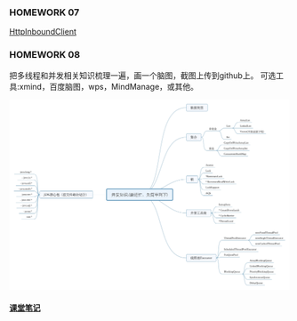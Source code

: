 ### HOMEWORK 07

[HttpInboundClient](src/main/java/io/github/jiarus/conc/Homework03.java)

### HOMEWORK 08

把多线程和并发相关知识梳理一遍，画一个脑图，截图上传到github上。
 可选工具:xmind，百度脑图，wps，MindManage，或其他。
 
![](src/main/resource/并发知识,(最近忙，先简单列下).jpg)
 
 #### [课堂笔记](src/main/resource/笔记.txt)
 
